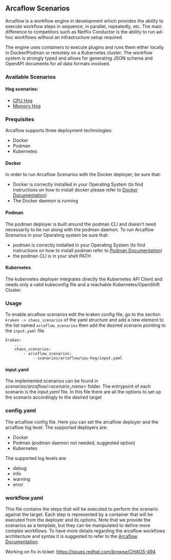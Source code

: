 ## Arcaflow Scenarios
Arcaflow is a workflow engine in development which provides the ability to execute workflow steps in sequence, in parallel, repeatedly, etc. The main difference to competitors such as Netflix Conductor is the ability to run ad-hoc workflows without an infrastructure setup required.

The engine uses containers to execute plugins and runs them either locally in Docker/Podman or remotely on a Kubernetes cluster. The workflow system is strongly typed and allows for generating JSON schema and OpenAPI documents for all data formats involved.

### Available Scenarios
#### Hog scenarios:
- [CPU Hog](arcaflow_scenarios/cpu_hog.md)
- [Memory Hog](arcaflow_scenarios/memory_hog.md)


### Prequisites
Arcaflow supports three deployment technologies:
- Docker
- Podman
- Kubernetes

#### Docker
In order to run Arcaflow Scenarios with the Docker deployer, be sure that:
- Docker is correctly installed in your Operating System (to find instructions on how to install docker please refer to [Docker Documentation](https://www.docker.com/))
- The Docker daemon is running

#### Podman
The podman deployer is built around the podman CLI and doesn't need necessarily to be run along with the podman daemon.
To run Arcaflow Scenarios in your Operating system be sure that:
- podman is correctly installed in your Operating System (to find instructions on how to install podman refer to [Podman Documentation](https://podman.io/))
- the podman CLI is in your shell PATH

#### Kubernetes
The kubernetes deployer integrates directly the Kubernetes API Client and needs only a valid kubeconfig file and a reachable Kubernetes/OpenShift Cluster.

### Usage

To enable arcaflow scenarios edit the kraken config file, go to the section `kraken -> chaos_scenarios` of the yaml structure
and add a new element to the list named `arcaflow_scenarios` then add the desired scenario
pointing to the `input.yaml` file.
```
kraken:
    ...
    chaos_scenarios:
        - arcaflow_scenarios:
            - scenarios/arcaflow/cpu-hog/input.yaml
```

#### input.yaml
The implemented scenarios can be found in *scenarios/arcaflow/<scenario_name>* folder.
The entrypoint of each scenario is the *input.yaml* file. 
In this file there are all the options to set up the scenario accordingly to the desired target 
### config.yaml
The arcaflow config file. Here you can set the arcaflow deployer and the arcaflow log level.
The supported deployers are:
- Docker
- Podman (podman daemon not needed, suggested option)
- Kubernetes

The supported log levels are:
- debug
- info
- warning
- error
### workflow.yaml
This file contains the steps that will be executed to perform the scenario against the target.
Each step is represented by a container that will be executed from the deployer and its options.
Note that we provide the scenarios as a template, but they can be manipulated to define more complex workflows.
To have more details regarding the arcaflow workflows architecture and syntax it is suggested to refer to the [Arcaflow Documentation](https://arcalot.io/arcaflow/).

Working on fix in ticket: https://issues.redhat.com/browse/CHAOS-494